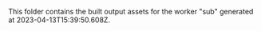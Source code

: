 This folder contains the built output assets for the worker "sub" generated at 2023-04-13T15:39:50.608Z.
